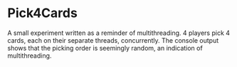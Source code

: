 # Pick4Cards

A small experiment written as a reminder of multithreading.
4 players pick 4 cards, each on their separate threads, concurrently.
The console output shows that the picking order is seemingly random, an indication of multithreading.
